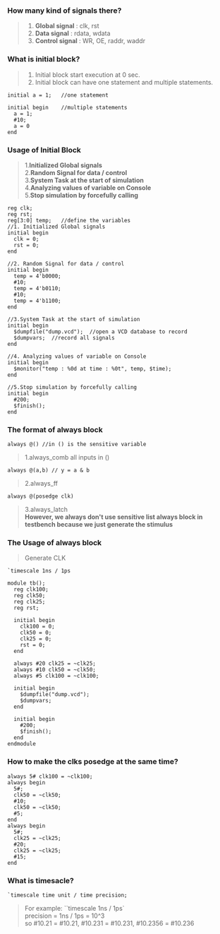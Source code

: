 ### How many kind of signals there?
>1. **Global signal** : clk, rst  
>2. **Data signal** : rdata, wdata  
>3. **Control signal** : WR, OE, raddr, waddr

### What is initial block?
>1. Initial block start execution at 0 sec.  
>2. Initial block can have one statement and multiple statements.  
```
initial a = 1;   //one statement

initial begin    //multiple statements
  a = 1;
  #10;
  a = 0
end
```
### Usage of Initial Block
>1.**Initialized Global signals**  
>2.**Random Signal for data / control**  
>3.**System Task at the start of simulation**  
>4.**Analyzing values of variable on Console**  
>5.**Stop simulation by forcefully calling**  
```
reg clk;
reg rst;
reg[3:0] temp;   //define the variables
//1. Initialized Global signals
initial begin 
  clk = 0;
  rst = 0;
end 

//2. Random Signal for data / control
initial begin
  temp = 4'b0000;
  #10;
  temp = 4'b0110;
  #10;
  temp = 4'b1100;
end

//3.System Task at the start of simulation
initial begin
  $dumpfile("dump.vcd");  //open a VCD database to record
  $dumpvars;  //record all signals
end

//4. Analyzing values of variable on Console
initial begin
  $monitor("temp : %0d at time : %0t", temp, $time);
end

//5.Stop simulation by forcefully calling 
initial begin
  #200;
  $finish();
end
```

### The format of always block
```
always @() //in () is the sensitive variable
```
> 1.always_comb
all inputs in ()
```
always @(a,b) // y = a & b
```
> 2.always_ff
```
always @(posedge clk)
```
> 3.always_latch  
> **However, we always don't use sensitive list always block in testbench because we just generate the stimulus**

### The Usage of always block
> Generate CLK
```
`timescale 1ns / 1ps

module tb();
  reg clk100;
  reg clk50;
  reg clk25;
  reg rst;
  
  initial begin
    clk100 = 0;
    clk50 = 0;
    clk25 = 0;
    rst = 0;
  end
  
  always #20 clk25 = ~clk25;
  always #10 clk50 = ~clk50;
  always #5 clk100 = ~clk100;
  
  initial begin 
    $dumpfile("dump.vcd");
    $dumpvars;
  end
  
  initial begin
    #200;
    $finish();
  end
endmodule
```

### How to make the clks posedge at the same time?
```
always 5# clk100 = ~clk100;
always begin
  5#;
  clk50 = ~clk50;
  #10;
  clk50 = ~clk50;
  #5;
end
always begin
  5#;
  clk25 = ~clk25;
  #20;
  clk25 = ~clk25;
  #15;
end
```
### What is timesacle?
```
`timescale time unit / time precision;
```
> For example: ``timescale 1ns / 1ps`  
>precision = 1ns / 1ps = 10^3  
>so #10.21 = #10.21, #10.231 = #10.231, #10.2356 = #10.236  
